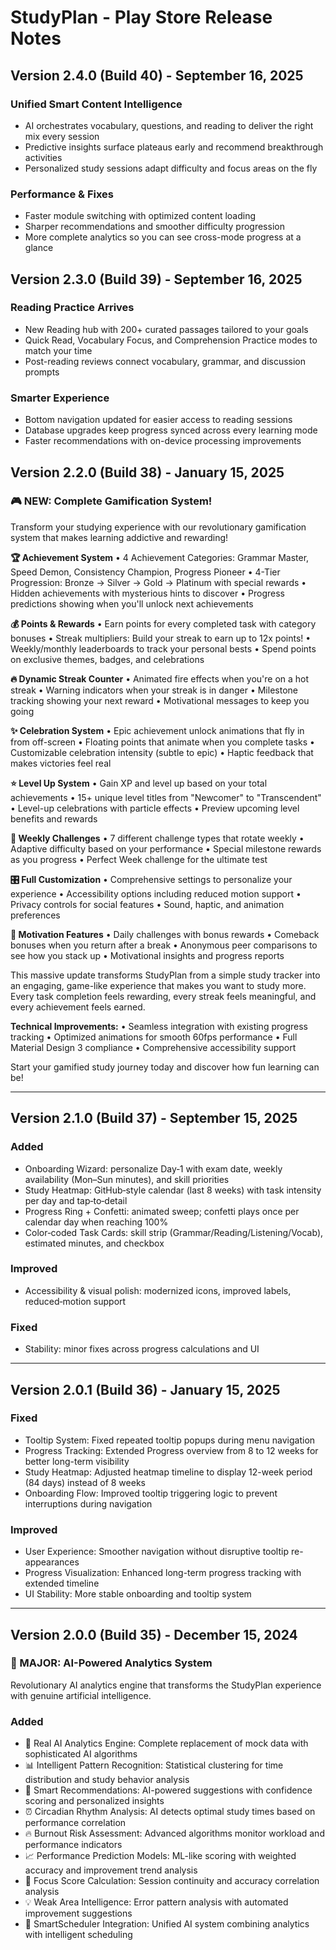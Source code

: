 # StudyPlan - Play Store Release Notes

## Version 2.4.0 (Build 40) - September 16, 2025

### Unified Smart Content Intelligence
- AI orchestrates vocabulary, questions, and reading to deliver the right mix every session
- Predictive insights surface plateaus early and recommend breakthrough activities
- Personalized study sessions adapt difficulty and focus areas on the fly

### Performance & Fixes
- Faster module switching with optimized content loading
- Sharper recommendations and smoother difficulty progression
- More complete analytics so you can see cross-mode progress at a glance

## Version 2.3.0 (Build 39) - September 16, 2025

### Reading Practice Arrives
- New Reading hub with 200+ curated passages tailored to your goals
- Quick Read, Vocabulary Focus, and Comprehension Practice modes to match your time
- Post-reading reviews connect vocabulary, grammar, and discussion prompts

### Smarter Experience
- Bottom navigation updated for easier access to reading sessions
- Database upgrades keep progress synced across every learning mode
- Faster recommendations with on-device processing improvements

## Version 2.2.0 (Build 38) - January 15, 2025

### 🎮 **NEW: Complete Gamification System!**

Transform your studying experience with our revolutionary gamification system that makes learning addictive and rewarding!

**🏆 Achievement System**
• 4 Achievement Categories: Grammar Master, Speed Demon, Consistency Champion, Progress Pioneer
• 4-Tier Progression: Bronze → Silver → Gold → Platinum with special rewards
• Hidden achievements with mysterious hints to discover
• Progress predictions showing when you'll unlock next achievements

**💰 Points & Rewards**
• Earn points for every completed task with category bonuses
• Streak multipliers: Build your streak to earn up to 12x points!
• Weekly/monthly leaderboards to track your personal bests
• Spend points on exclusive themes, badges, and celebrations

**🔥 Dynamic Streak Counter**
• Animated fire effects when you're on a hot streak
• Warning indicators when your streak is in danger
• Milestone tracking showing your next reward
• Motivational messages to keep you going

**✨ Celebration System**
• Epic achievement unlock animations that fly in from off-screen
• Floating points that animate when you complete tasks
• Customizable celebration intensity (subtle to epic)
• Haptic feedback that makes victories feel real

**⭐ Level Up System**
• Gain XP and level up based on your total achievements
• 15+ unique level titles from "Newcomer" to "Transcendent"
• Level-up celebrations with particle effects
• Preview upcoming level benefits and rewards

**📅 Weekly Challenges**
• 7 different challenge types that rotate weekly
• Adaptive difficulty based on your performance
• Special milestone rewards as you progress
• Perfect Week challenge for the ultimate test

**🎛️ Full Customization**
• Comprehensive settings to personalize your experience
• Accessibility options including reduced motion support
• Privacy controls for social features
• Sound, haptic, and animation preferences

**💪 Motivation Features**
• Daily challenges with bonus rewards
• Comeback bonuses when you return after a break
• Anonymous peer comparisons to see how you stack up
• Motivational insights and progress reports

This massive update transforms StudyPlan from a simple study tracker into an engaging, game-like experience that makes you want to study more. Every task completion feels rewarding, every streak feels meaningful, and every achievement feels earned.

**Technical Improvements:**
• Seamless integration with existing progress tracking
• Optimized animations for smooth 60fps performance
• Full Material Design 3 compliance
• Comprehensive accessibility support

Start your gamified study journey today and discover how fun learning can be!

---

## Version 2.1.0 (Build 37) - September 15, 2025

### Added
- Onboarding Wizard: personalize Day‑1 with exam date, weekly availability (Mon–Sun minutes), and skill priorities
- Study Heatmap: GitHub‑style calendar (last 8 weeks) with task intensity per day and tap‑to‑detail
- Progress Ring + Confetti: animated sweep; confetti plays once per calendar day when reaching 100%
- Color‑coded Task Cards: skill strip (Grammar/Reading/Listening/Vocab), estimated minutes, and checkbox

### Improved
- Accessibility & visual polish: modernized icons, improved labels, reduced‑motion support

### Fixed
- Stability: minor fixes across progress calculations and UI

---

## Version 2.0.1 (Build 36) - January 15, 2025

### Fixed
- Tooltip System: Fixed repeated tooltip popups during menu navigation
- Progress Tracking: Extended Progress overview from 8 to 12 weeks for better long-term visibility
- Study Heatmap: Adjusted heatmap timeline to display 12-week period (84 days) instead of 8 weeks
- Onboarding Flow: Improved tooltip triggering logic to prevent interruptions during navigation

### Improved
- User Experience: Smoother navigation without disruptive tooltip re-appearances
- Progress Visualization: Enhanced long-term progress tracking with extended timeline
- UI Stability: More stable onboarding and tooltip system

---

## Version 2.0.0 (Build 35) - December 15, 2024

### 🤖 MAJOR: AI-Powered Analytics System

Revolutionary AI analytics engine that transforms the StudyPlan experience with genuine artificial intelligence.

### Added
- 🧠 Real AI Analytics Engine: Complete replacement of mock data with sophisticated AI algorithms
- 📊 Intelligent Pattern Recognition: Statistical clustering for time distribution and study behavior analysis
- 🎯 Smart Recommendations: AI-powered suggestions with confidence scoring and personalized insights
- ⏰ Circadian Rhythm Analysis: AI detects optimal study times based on performance correlation
- 🔥 Burnout Risk Assessment: Advanced algorithms monitor workload and performance indicators
- 📈 Performance Prediction Models: ML-like scoring with weighted accuracy and improvement trend analysis
- 🎨 Focus Score Calculation: Session continuity and accuracy correlation analysis
- 💡 Weak Area Intelligence: Error pattern analysis with automated improvement suggestions
- 📅 SmartScheduler Integration: Unified AI system combining analytics with intelligent scheduling




